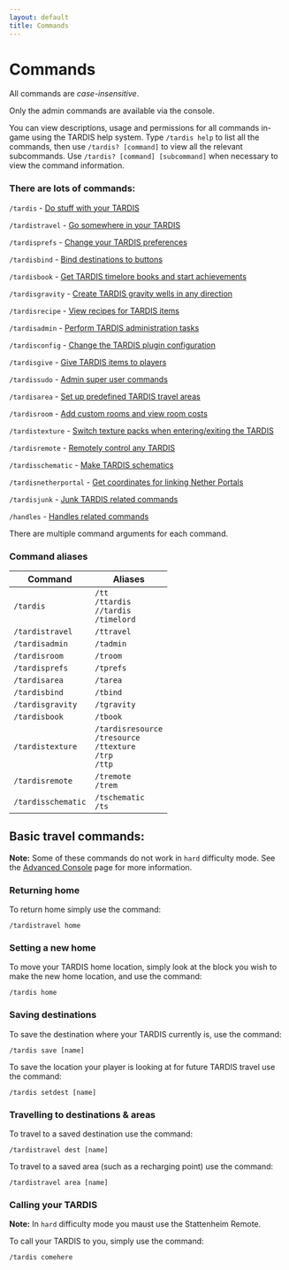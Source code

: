 ```yaml
---
layout: default
title: Commands
---
```


# Commands

All commands are _case-insensitive_.

Only the admin commands are available via the console.

You can view descriptions, usage and permissions for all commands in-game using the TARDIS help system. Type `/tardis help` to list all the commands, then use `/tardis? [command]` to view all the relevant subcommands. Use `/tardis? [command] [subcommand]` when necessary to view the command information.

### There are lots of commands:

`/tardis` - [Do stuff with your TARDIS](tardis-commands.html)

`/tardistravel` - [Go somewhere in your TARDIS](travel-commands.html)

`/tardisprefs` - [Change your TARDIS preferences](player-preferences.html)

`/tardisbind` - [Bind destinations to buttons](bind-commands.html)

`/tardisbook` - [Get TARDIS timelore books and start achievements](books.html)

`/tardisgravity` - [Create TARDIS gravity wells in any direction](gravity-wells.html)

`/tardisrecipe` - [View recipes for TARDIS items](recipe-commands.html)

`/tardisadmin` - [Perform TARDIS administration tasks](admin-commands.html)

`/tardisconfig` - [Change the TARDIS plugin configuration](config-commands.html)

`/tardisgive` - [Give TARDIS items to players](give-commands.html)

`/tardissudo` - [Admin super user commands](sudo-commands.html)

`/tardisarea` - [Set up predefined TARDIS travel areas](area-commands.html)

`/tardisroom` - [Add custom rooms and view room costs](custom-rooms.html)

`/tardistexture` - [Switch texture packs when entering/exiting the TARDIS](texture-commands.html)

`/tardisremote` - [Remotely control any TARDIS](remote-commands.html)

`/tardisschematic` - [Make TARDIS schematics](schematic-commands.html)

`/tardisnetherportal` - [Get coordinates for linking Nether Portals](netherportal-command.html)

`/tardisjunk` - [Junk TARDIS related commands](junk-tardis.html)

`/handles` - [Handles related commands](handles.html)

There are multiple command arguments for each command.

### Command aliases

| Command | Aliases |
| --- | --- |
| `/tardis` | `/tt`<br>`/ttardis`<br>`//tardis`<br>`/timelord` |
| `/tardistravel` | `/ttravel` |
| `/tardisadmin` | `/tadmin` |
| `/tardisroom` | `/troom` |
| `/tardisprefs` | `/tprefs` |
| `/tardisarea` | `/tarea` |
| `/tardisbind` | `/tbind` |
| `/tardisgravity` | `/tgravity` |
| `/tardisbook` | `/tbook` |
| `/tardistexture` | `/tardisresource`<br>`/tresource`<br>`/ttexture`<br>`/trp`<br>`/ttp` |
| `/tardisremote` | `/tremote`<br>`/trem` |
| `/tardisschematic` | `/tschematic`<br>`/ts` |

## Basic travel commands:

**Note:** Some of these commands do not work in `hard` difficulty mode. See the [Advanced Console](advanced-console.html) page for more information.

### Returning home

To return home simply use the command:

    /tardistravel home

### Setting a new home

To move your TARDIS home location, simply look at the block you wish to make the new home location, and use the command:

    /tardis home

### Saving destinations

To save the destination where your TARDIS currently is, use the command:

    /tardis save [name]

To save the location your player is looking at for future TARDIS travel use the command:

    /tardis setdest [name]

### Travelling to destinations & areas

To travel to a saved destination use the command:

    /tardistravel dest [name]

To travel to a saved area (such as a recharging point) use the command:

    /tardistravel area [name]

### Calling your TARDIS

**Note:** In `hard` difficulty mode you maust use the Stattenheim Remote.

To call your TARDIS to you, simply use the command:

    /tardis comehere
